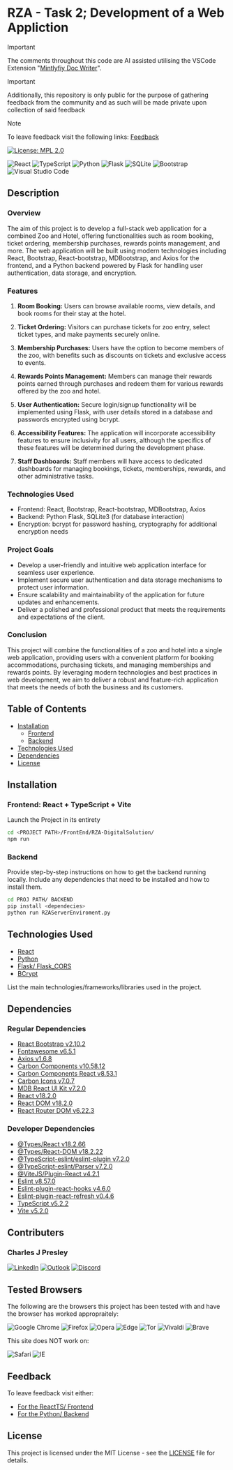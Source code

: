 # RZA - Task 2; Development of a Web Appliction

> [!IMPORTANT]  
> The comments throughout this code are AI assisted utilising the VSCode Extension "[Mintlyfiy Doc Writer](https://writer.mintlify.com/)".

> [!IMPORTANT]  
> Additionally, this repository is only public for the purpose of gathering feedback from the community and as such will be made private upon collection of said feedback

> [!NOTE]  
> To leave feedback visit the following links: [Feedback](#Feedback)

[![License: MPL 2.0](https://img.shields.io/badge/License-MPL_2.0-brightgreen.svg)](https://opensource.org/licenses/MPL-2.0)

![React](https://img.shields.io/badge/react-%2320232a.svg?style=for-the-badge&logo=react&logoColor=%2361DAFB)
![TypeScript](https://img.shields.io/badge/typescript-%23007ACC.svg?style=for-the-badge&logo=typescript&logoColor=white)
![Python](https://img.shields.io/badge/python-3670A0?style=for-the-badge&logo=python&logoColor=ffdd54)
![Flask](https://img.shields.io/badge/flask-%23000.svg?style=for-the-badge&logo=flask&logoColor=white)
![SQLite](https://img.shields.io/badge/sqlite-%2307405e.svg?style=for-the-badge&logo=sqlite&logoColor=white)
![Bootstrap](https://img.shields.io/badge/bootstrap-%238511FA.svg?style=for-the-badge&logo=bootstrap&logoColor=white)
![Visual Studio Code](https://img.shields.io/badge/Visual%20Studio%20Code-0078d7.svg?style=for-the-badge&logo=visual-studio-code&logoColor=white)

## Description

### Overview

The aim of this project is to develop a full-stack web application for a combined Zoo and Hotel, offering functionalities such as room booking, ticket ordering, membership purchases, rewards points management, and more. The web application will be built using modern technologies including React, Bootstrap, React-bootstrap, MDBootstrap, and Axios for the frontend, and a Python backend powered by Flask for handling user authentication, data storage, and encryption.

### Features

1. **Room Booking:** Users can browse available rooms, view details, and book rooms for their stay at the hotel.

2. **Ticket Ordering:** Visitors can purchase tickets for zoo entry, select ticket types, and make payments securely online.

3. **Membership Purchases:** Users have the option to become members of the zoo, with benefits such as discounts on tickets and exclusive access to events.

4. **Rewards Points Management:** Members can manage their rewards points earned through purchases and redeem them for various rewards offered by the zoo and hotel.

5. **User Authentication:** Secure login/signup functionality will be implemented using Flask, with user details stored in a database and passwords encrypted using bcrypt.

6. **Accessibility Features:** The application will incorporate accessibility features to ensure inclusivity for all users, although the specifics of these features will be determined during the development phase.

7. **Staff Dashboards:** Staff members will have access to dedicated dashboards for managing bookings, tickets, memberships, rewards, and other administrative tasks.

### Technologies Used

- Frontend: React, Bootstrap, React-bootstrap, MDBootstrap, Axios
- Backend: Python Flask, SQLite3 (for database interaction)
- Encryption: bcrypt for password hashing, cryptography for additional encryption needs

### Project Goals

- Develop a user-friendly and intuitive web application interface for seamless user experience.
- Implement secure user authentication and data storage mechanisms to protect user information.
- Ensure scalability and maintainability of the application for future updates and enhancements.
- Deliver a polished and professional product that meets the requirements and expectations of the client.

### Conclusion

This project will combine the functionalities of a zoo and hotel into a single web application, providing users with a convenient platform for booking accommodations, purchasing tickets, and managing memberships and rewards points. By leveraging modern technologies and best practices in web development, we aim to deliver a robust and feature-rich application that meets the needs of both the business and its customers.

## Table of Contents

- [Installation](#installation)
  - [Frontend](#frontend)
  - [Backend](#backend)
- [Technologies Used](#technologies-used)
- [Dependencies](#dependencies)
- [License](#license)

## Installation

### Frontend: React + TypeScript + Vite

Launch the Project in its entirety

```bash
cd <PROJECT PATH>/FrontEnd/RZA-DigitalSolution/
npm run
```

### Backend

Provide step-by-step instructions on how to get the backend running locally. Include any dependencies that need to be installed and how to install them.

```bash
cd PROJ PATH/ BACKEND
pip install <dependecies>
python run RZAServerEnviroment.py
```

## Technologies Used

- [React](https://reactjs.org/)
- [Python](https://www.python.org/)
- [Flask/ Flask_CORS](https://flask.palletsprojects.com/en/3.0.x/)
- [BCrypt](https://pypi.org/project/bcrypt/)

List the main technologies/frameworks/libraries used in the project.

## Dependencies

### Regular Dependencies

- [React Bootstrap v2.10.2](https://react-bootstrap.netlify.app/)
- [Fontawesome v6.5.1](https://fontawesome.com/)
- [Axios v1.6.8](https://axios-http.com/docs/intro)
- [Carbon Components v10.58.12](https://carbondesignsystem.com/)
- [Carbon Components React v8.53.1](https://carbondesignsystem.com/)
- [Carbon Icons v7.0.7](https://carbondesignsystem.com/)
- [MDB React UI Kit v7.2.0](https://mdbootstrap.com/docs/react/)
- [React v18.2.0](https://legacy.reactjs.org/)
- [React DOM v18.2.0](https://legacy.reactjs.org/docs/react-dom.html)
- [React Router DOM v6.22.3](https://www.npmjs.com/package/react-router-dom)

### Developer Dependencies

- [@Types/React v18.2.66](https://www.npmjs.com/package/@types/react)
- [@Types/React-DOM v18.2.22](https://www.npmjs.com/package/@types/react-dom)
- [@TypeScript-eslint/eslint-plugin v7.2.0](https://www.npmjs.com/package/@typescript-eslint/eslint-plugin)
- [@TypeScript-eslint/Parser v7.2.0](https://www.npmjs.com/package/@typescript-eslint/parser)
- [@ViteJS/Plugin-React v4.2.1](https://www.npmjs.com/package/@vitejs/plugin-react)
- [Eslint v8.57.0](https://www.npmjs.com/package/eslint)
- [Eslint-plugin-react-hooks v4.6.0](https://www.npmjs.com/package/eslint-plugin-react-hooks)
- [Eslint-plugin-react-refresh v0.4.6](https://www.npmjs.com/package/eslint-plugin-react-refresh)
- [TypeScript v5.2.2](https://www.typescriptlang.org/)
- [Vite v5.2.0](https://vitejs.dev/)

## Contributers

### Charles J Presley

[![LinkedIn](https://img.shields.io/badge/linkedin-%230077B5.svg?style=for-the-badge&logo=linkedin&logoColor=white)](https://www.linkedin.com/in/cjpresley/)
[![Outlook](https://img.shields.io/badge/Microsoft_Outlook-0078D4?style=for-the-badge&logo=microsoft-outlook&logoColor=white)](charlespresley2006@outlook.com) [![Discord](https://img.shields.io/badge/Discord-%235865F2.svg?style=for-the-badge&logo=discord&logoColor=white)](https://discord.gg/3zTkHD6v)

## Tested Browsers

The following are the browsers this project has been tested with and have the browser has worked appropraitely:

![Google Chrome](https://img.shields.io/badge/Google%20Chrome-4285F4?style=for-the-badge&logo=GoogleChrome&logoColor=white)
![Firefox](https://img.shields.io/badge/Firefox-FF7139?style=for-the-badge&logo=Firefox-Browser&logoColor=white)
![Opera](https://img.shields.io/badge/Opera-FF1B2D?style=for-the-badge&logo=Opera&logoColor=white)
![Edge](https://img.shields.io/badge/Edge-0078D7?style=for-the-badge&logo=Microsoft-edge&logoColor=white)
![Tor](https://img.shields.io/badge/Tor-7D4698?style=for-the-badge&logo=Tor-Browser&logoColor=white)
![Vivaldi](https://img.shields.io/badge/Vivaldi-EF3939?style=for-the-badge&logo=Vivaldi&logoColor=white)
![Brave](https://img.shields.io/badge/Brave-FB542B?style=for-the-badge&logo=Brave&logoColor=white)

This site does NOT work on:

![Safari](https://img.shields.io/badge/Safari-000000?style=for-the-badge&logo=Safari&logoColor=white)
![IE](https://img.shields.io/badge/Internet%20Explorer-0076D6?style=for-the-badge&logo=Internet%20Explorer&logoColor=white)

## Feedback

To leave feedback visit either:
- [For the ReactTS/ Frontend](https://forms.office.com/r/YWx7i0ub9a)
- [For the Python/ Backend](https://forms.office.com/r/LSzV5bdgHq)


## License

This project is licensed under the MIT License - see the [LICENSE](LICENSE) file for details.
